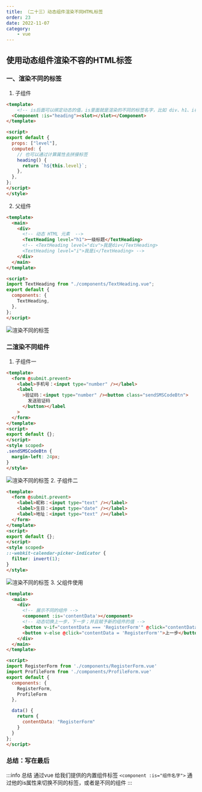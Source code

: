 ```yaml
---
title: （二十三）动态组件渲染不同HTML标签
order: 23
date: 2022-11-07
category:
    - vue
---
```


## 使用动态组件渲染不容的HTML标签

### 一、渲染不同的标签

1. 子组件
```html
<template>
    <!-- is后面可以绑定动态的值，is里面就是渲染的不同的标签名字，比如 div、h1、i标签等 -->
  <Component :is="heading"><slot></slot></Component>
</template>

<script>
export default {
  props: ["level"],
  computed: {
    // 也可以通过计算属性去拼接标签
    heading() {
      return `h${this.level}`;
    },
  },
};
</script>
</style>
```

2. 父组件
```html
<template>
  <main>
    <div>
      <!-- 动态 HTML 元素  -->
      <TextHeading level="h1">一级标题</TextHeading>
      <!-- <TextHeading level="div">我是div</TextHeading>
      <TextHeading level="i">我是i</TextHeading> -->
    </div>
  </main>
</template>

<script>
import TextHeading from "./components/TextHeading.vue";
export default {
  components: {
    TextHeading,
  },
};
</script>
```
![渲染不同的标签](https://image.zswei.xyz/img/vue-23-1.png)


### 二渲染不同组件
1. 子组件一
```html
<template>
  <form @submit.prevent>
    <label>手机号：<input type="number" /></label>
    <label
      >验证码：<input type="number" /><button class="sendSMSCodeBtn">
        发送验证码
      </button></label
    >
  </form>
</template>
<script>
export default {};
</script>
<style scoped>
.sendSMSCodeBtn {
  margin-left: 24px;
}
</style>

```
![渲染不同的标签](https://image.zswei.xyz/img/vue-23-2.png)
2. 子组件二
```html
<template>
  <form @submit.prevent>
    <label>昵称：<input type="text" /></label>
    <label>生日：<input type="date" /></label>
    <label>地址：<input type="text" /></label>
  </form>
</template>
<script>
export default {};
</script>
<style scoped>
::-webkit-calendar-picker-indicator {
  filter: invert(1);
}
</style>

```
![渲染不同的标签](https://image.zswei.xyz/img/vue-23-3.png)
3. 父组件使用
```html
<template>
  <main>
    <div>
      <!-- 展示不同的组件 -->
      <component :is='contentData'></component>
      <!-- 动态切换上一步，下一步；并且赋予新的组件的值 -->
      <button v-if="contentData === 'RegisterForm'" @click="contentData = 'ProfileForm'">下一步</button>
      <button v-else @click="contentData = 'RegisterForm'">上一步</button>
    </div>
  </main>
</template>

<script>
import RegisterForm from './components/RegisterForm.vue'
import ProfileForm from './components/ProfileForm.vue'
export default {
  components: {
    RegisterForm,
    ProfileForm
  },

  data() {
    return {
      contentData: "RegisterForm"
    }
  }
};
</script>
```

### 总结：写在最后
:::info  总结
通过vue 给我们提供的内置组件标签 `<component :is="组件名字">` 通过他的is属性来切换不同的标签，或者是不同的组件
:::